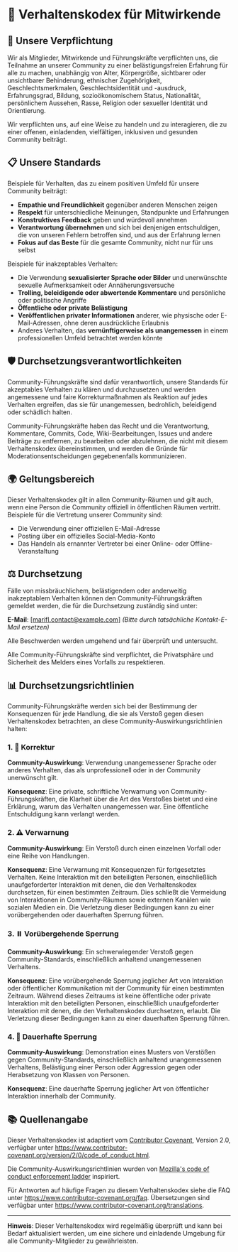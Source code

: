 # 📜 Verhaltenskodex für Mitwirkende

## 🤝 Unsere Verpflichtung

Wir als Mitglieder, Mitwirkende und Führungskräfte verpflichten uns, die Teilnahme an unserer Community zu einer belästigungsfreien Erfahrung für alle zu machen, unabhängig von Alter, Körpergröße, sichtbarer oder unsichtbarer Behinderung, ethnischer Zugehörigkeit, Geschlechtsmerkmalen, Geschlechtsidentität und -ausdruck, Erfahrungsgrad, Bildung, sozioökonomischem Status, Nationalität, persönlichem Aussehen, Rasse, Religion oder sexueller Identität und Orientierung.

Wir verpflichten uns, auf eine Weise zu handeln und zu interagieren, die zu einer offenen, einladenden, vielfältigen, inklusiven und gesunden Community beiträgt.

## 📋 Unsere Standards

Beispiele für Verhalten, das zu einem positiven Umfeld für unsere Community beiträgt:

* **Empathie und Freundlichkeit** gegenüber anderen Menschen zeigen
* **Respekt** für unterschiedliche Meinungen, Standpunkte und Erfahrungen
* **Konstruktives Feedback** geben und würdevoll annehmen
* **Verantwortung übernehmen** und sich bei denjenigen entschuldigen, die von unseren Fehlern betroffen sind, und aus der Erfahrung lernen
* **Fokus auf das Beste** für die gesamte Community, nicht nur für uns selbst

Beispiele für inakzeptables Verhalten:

* Die Verwendung **sexualisierter Sprache oder Bilder** und unerwünschte sexuelle Aufmerksamkeit oder Annäherungsversuche
* **Trolling, beleidigende oder abwertende Kommentare** und persönliche oder politische Angriffe
* **Öffentliche oder private Belästigung**
* **Veröffentlichen privater Informationen** anderer, wie physische oder E-Mail-Adressen, ohne deren ausdrückliche Erlaubnis
* Anderes Verhalten, das **vernünftigerweise als unangemessen** in einem professionellen Umfeld betrachtet werden könnte

## 🛡️ Durchsetzungsverantwortlichkeiten

Community-Führungskräfte sind dafür verantwortlich, unsere Standards für akzeptables Verhalten zu klären und durchzusetzen und werden angemessene und faire Korrekturmaßnahmen als Reaktion auf jedes Verhalten ergreifen, das sie für unangemessen, bedrohlich, beleidigend oder schädlich halten.

Community-Führungskräfte haben das Recht und die Verantwortung, Kommentare, Commits, Code, Wiki-Bearbeitungen, Issues und andere Beiträge zu entfernen, zu bearbeiten oder abzulehnen, die nicht mit diesem Verhaltenskodex übereinstimmen, und werden die Gründe für Moderationsentscheidungen gegebenenfalls kommunizieren.

## 🌍 Geltungsbereich

Dieser Verhaltenskodex gilt in allen Community-Räumen und gilt auch, wenn eine Person die Community offiziell in öffentlichen Räumen vertritt. Beispiele für die Vertretung unserer Community sind:

* Die Verwendung einer offiziellen E-Mail-Adresse
* Posting über ein offizielles Social-Media-Konto
* Das Handeln als ernannter Vertreter bei einer Online- oder Offline-Veranstaltung

## ⚖️ Durchsetzung

Fälle von missbräuchlichem, belästigendem oder anderweitig inakzeptablem Verhalten können den Community-Führungskräften gemeldet werden, die für die Durchsetzung zuständig sind unter:

**E-Mail**: [marifl.contact@example.com] *(Bitte durch tatsächliche Kontakt-E-Mail ersetzen)*

Alle Beschwerden werden umgehend und fair überprüft und untersucht.

Alle Community-Führungskräfte sind verpflichtet, die Privatsphäre und Sicherheit des Melders eines Vorfalls zu respektieren.

## 📊 Durchsetzungsrichtlinien

Community-Führungskräfte werden sich bei der Bestimmung der Konsequenzen für jede Handlung, die sie als Verstoß gegen diesen Verhaltenskodex betrachten, an diese Community-Auswirkungsrichtlinien halten:

### 1. 🔄 Korrektur

**Community-Auswirkung**: Verwendung unangemessener Sprache oder anderes Verhalten, das als unprofessionell oder in der Community unerwünscht gilt.

**Konsequenz**: Eine private, schriftliche Verwarnung von Community-Führungskräften, die Klarheit über die Art des Verstoßes bietet und eine Erklärung, warum das Verhalten unangemessen war. Eine öffentliche Entschuldigung kann verlangt werden.

### 2. ⚠️ Verwarnung

**Community-Auswirkung**: Ein Verstoß durch einen einzelnen Vorfall oder eine Reihe von Handlungen.

**Konsequenz**: Eine Verwarnung mit Konsequenzen für fortgesetztes Verhalten. Keine Interaktion mit den beteiligten Personen, einschließlich unaufgeforderter Interaktion mit denen, die den Verhaltenskodex durchsetzen, für einen bestimmten Zeitraum. Dies schließt die Vermeidung von Interaktionen in Community-Räumen sowie externen Kanälen wie sozialen Medien ein. Die Verletzung dieser Bedingungen kann zu einer vorübergehenden oder dauerhaften Sperrung führen.

### 3. ⏸️ Vorübergehende Sperrung

**Community-Auswirkung**: Ein schwerwiegender Verstoß gegen Community-Standards, einschließlich anhaltend unangemessenen Verhaltens.

**Konsequenz**: Eine vorübergehende Sperrung jeglicher Art von Interaktion oder öffentlicher Kommunikation mit der Community für einen bestimmten Zeitraum. Während dieses Zeitraums ist keine öffentliche oder private Interaktion mit den beteiligten Personen, einschließlich unaufgeforderter Interaktion mit denen, die den Verhaltenskodex durchsetzen, erlaubt. Die Verletzung dieser Bedingungen kann zu einer dauerhaften Sperrung führen.

### 4. 🚫 Dauerhafte Sperrung

**Community-Auswirkung**: Demonstration eines Musters von Verstößen gegen Community-Standards, einschließlich anhaltend unangemessenen Verhaltens, Belästigung einer Person oder Aggression gegen oder Herabsetzung von Klassen von Personen.

**Konsequenz**: Eine dauerhafte Sperrung jeglicher Art von öffentlicher Interaktion innerhalb der Community.

## 📚 Quellenangabe

Dieser Verhaltenskodex ist adaptiert vom [Contributor Covenant](https://www.contributor-covenant.org), Version 2.0, verfügbar unter https://www.contributor-covenant.org/version/2/0/code_of_conduct.html.

Die Community-Auswirkungsrichtlinien wurden von [Mozilla's code of conduct enforcement ladder](https://github.com/mozilla/diversity) inspiriert.

Für Antworten auf häufige Fragen zu diesem Verhaltenskodex siehe die FAQ unter https://www.contributor-covenant.org/faq. Übersetzungen sind verfügbar unter https://www.contributor-covenant.org/translations.

---

**Hinweis**: Dieser Verhaltenskodex wird regelmäßig überprüft und kann bei Bedarf aktualisiert werden, um eine sichere und einladende Umgebung für alle Community-Mitglieder zu gewährleisten.
